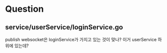 # Question

## service/userService/loginService.go

publish websocket은 loginService가 가지고 있는 것이 맞나? 이거 userService 하위에 있는데?
